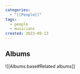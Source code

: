 ```yaml
---
categories:
  - "[[People]]"
tags:
  - people
  - musicians
created: 2023-09-13
---
```

## Albums

![[Albums.base#Related albums]]
